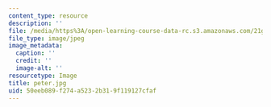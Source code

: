 ```yaml
---
content_type: resource
description: ''
file: /media/https%3A/open-learning-course-data-rc.s3.amazonaws.com/21g-410-advanced-german-professional-communication-spring-2017/50eeb089f274a5232b319f119127cfaf_peter.jpg
file_type: image/jpeg
image_metadata:
  caption: ''
  credit: ''
  image-alt: ''
resourcetype: Image
title: peter.jpg
uid: 50eeb089-f274-a523-2b31-9f119127cfaf
---
```

